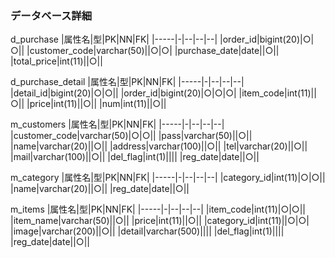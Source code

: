 ### データベース詳細
d_purchase
|属性名|型|PK|NN|FK|
|-----|-|--|--|--|
|order_id|bigint(20)|○|○||
|customer_code|varchar(50)||○|○|
|purchase_date|date||○||
|total_price|int(11)||○||

d_purchase_detail
|属性名|型|PK|NN|FK|
|-----|-|--|--|--|
|detail_id|bigint(20)|○|○||
|order_id|bigint(20)|○|○|○|
|item_code|int(11)||○||
|price|int(11)||○||
|num|int(11)||○||

m_customers
|属性名|型|PK|NN|FK|
|-----|-|--|--|--|
|customer_code|varchar(50)|○|○||
|pass|varchar(50)||○||
|name|varchar(20)||○||
|address|varchar(100)||○||
|tel|varchar(20)||○||
|mail|varchar(100)||○||
|del_flag|int(1)||||
|reg_date|date||○||

m_category
|属性名|型|PK|NN|FK|
|-----|-|--|--|--|
|category_id|int(11)|○|○||
|name|varchar(20)||○||
|reg_date|date||○||

m_items
|属性名|型|PK|NN|FK|
|-----|-|--|--|--|
|item_code|int(11)|○|○||
|item_name|varchar(50)||○||
|price|int(11)||○||
|category_id|int(11)||○|○|
|image|varchar(200)||○||
|detail|varchar(500)||||
|del_flag|int(1)||||
|reg_date|date||○||
